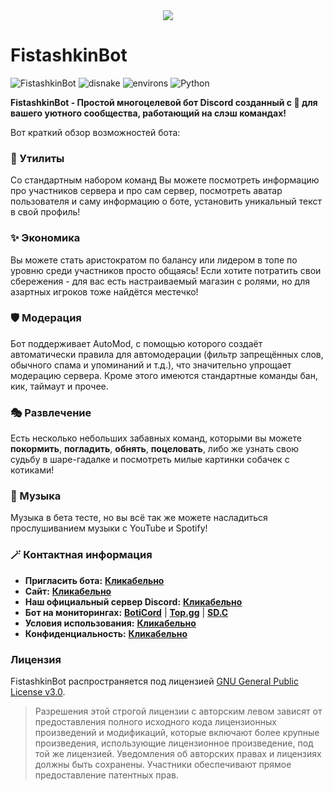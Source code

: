 <center><img src="https://capsule-render.vercel.app/api?type=waving&color=gradient&height=200&section=header&text=FistashkinBot&fontSize=80&fontAlignY=35&animation=twinkling&fontColor=gradient" /></center>

# FistashkinBot

![FistashkinBot](https://img.shields.io/badge/FistashkinBot_v1.7-black?style=for-the-badge&logo=discord)
![disnake](https://img.shields.io/badge/disnake-black?style=for-the-badge&logo=discord)
![environs](https://img.shields.io/badge/environs-black?style=for-the-badge)
![Python](https://img.shields.io/badge/Python_3.11-black?style=for-the-badge&logo=python)

**FistashkinBot - Простой многоцелевой бот Discord созданный с 💖 для вашего уютного сообщества, работающий на слэш командах!**

Вот краткий обзор возможностей бота:
### **🎀 Утилиты**
Со стандартным набором команд Вы можете посмотреть информацию про участников сервера и про сам сервер, посмотреть аватар пользователя и саму информацию о боте, установить уникальный текст в свой профиль!
### **✨ Экономика**
Вы можете стать аристократом по балансу или лидером в топе по уровню среди участников просто общаясь! Если хотите потратить свои сбережения - для вас есть настраиваемый магазин с ролями, но для азартных игроков тоже найдётся местечко!
### **🛡️ Модерация**
Бот поддерживает AutoMod, с помощью которого создаёт автоматически правила для автомодерации (фильтр запрещённых слов, обычного спама и упоминаний и т.д.), что значительно упрощает модерацию сервера. Кроме этого имеются стандартные команды бан, кик, таймаут и прочее.
### **🎭 Развлечение**
Есть несколько небольших забавных команд, которыми вы можете **покормить**, **погладить**, **обнять**, **поцеловать**, либо же узнать свою судьбу в шаре-гадалке и посмотреть милые картинки собачек с котиками!
### **🎵 Музыка**
Музыка в бета тесте, но вы всё так же можете насладиться прослушиванием музыки с YouTube и Spotify!

### **🪄 Контактная информация**
* **Пригласить бота:** [**Кликабельно**](https://discord.com/api/oauth2/authorize?client_id=991338113630752928&permissions=8&scope=bot%20applications.commands)
* **Сайт:** [**Кликабельно**](https://fistashkinbot.xyz/)
* **Наш официальный сервер Discord:** [**Кликабельно**](https://discord.gg/H9XCZSReMj)
* **Бот на мониторингах:** [**BotiCord**](https://boticord.top/bot/991338113630752928) | [**Top.gg**](https://top.gg/bot/991338113630752928) | [**SD.C**](https://bots.server-discord.com/991338113630752928)
* **Условия использования:** [**Кликабельно**](https://fistashkindev.gitbook.io/fistashkinbot-docs/first-steps/terms-of-use)
* **Конфиденциальность:** [**Кликабельно**](https://fistashkindev.gitbook.io/fistashkinbot-docs/first-steps/privacy)


### Лицензия
FistashkinBot распространяется под лицензией [GNU General Public License v3.0](LICENSE).
> Разрешения этой строгой лицензии с авторским левом зависят от предоставления полного исходного кода лицензионных произведений и модификаций, которые включают более крупные произведения, использующие лицензионное произведение, под той же лицензией. Уведомления об авторских правах и лицензиях должны быть сохранены. Участники обеспечивают прямое предоставление патентных прав.
